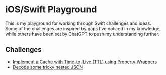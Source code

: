 # iOS/Swift Playground

This is my playground for working through Swift challenges and ideas. Some of the challenges are inspired by gaps I've noticed in my knowledge, while others have been set by ChatGPT to push my understanding further.

## Challenges
- [Implement a Cache with Time-to-Live (TTL) using Property Wrappers](TimeToLiveCache/README.md)
- [Decode some tricky nested JSON](DecodingTrickyJson/README.md)

